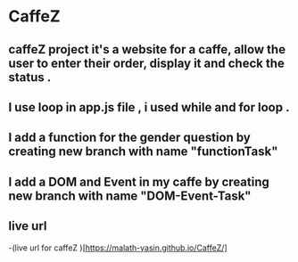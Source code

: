 # CaffeZ

## caffeZ project it's a website for a caffe, allow the user to enter their order, display it and check the status .

## I use loop in app.js file , i used while and for loop .

## I add a function for the gender question by creating new branch with name "functionTask"

## I add a DOM and Event in my caffe  by creating new branch with name "DOM-Event-Task"

## live url

-(live url for caffeZ )[https://malath-yasin.github.io/CaffeZ/]
